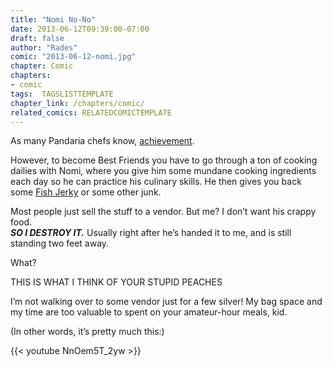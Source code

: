 ```yaml
---
title: "Nomi No-No"
date: 2013-06-12T09:39:00-07:00
draft: false
author: "Rades"
comic: "2013-06-12-nomi.jpg"
chapter: Comic
chapters:
- comic
tags:  TAGSLISTTEMPLATE
chapter_link: /chapters/comic/
related_comics: RELATEDCOMICTEMPLATE
---
```


As many Pandaria chefs know, [achievement](http://www.wowhead.com/achievement=7325).


However, to become Best Friends you have to go through a ton of cooking dailies with Nomi, where you give him some mundane cooking ingredients each day so he can practice his culinary skills. He then gives you back some [Fish Jerky](https://www.wowhead.com/item=81402) or some other junk.


Most people just sell the stuff to a vendor. But me? I don’t want his crappy food.<br>
***SO I DESTROY IT.*** Usually right after he’s handed it to me, and is still standing two feet away.


What?


THIS IS WHAT I THINK OF YOUR STUPID PEACHES


I’m not walking over to some vendor just for a few silver! My bag space and my time are too valuable to spent on your amateur-hour meals, kid.


(In other words, it’s pretty much this:)


{{< youtube NnOem5T_2yw >}}

